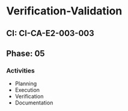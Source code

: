 # Verification-Validation

## CI: CI-CA-E2-003-003
## Phase: 05

### Activities
- Planning
- Execution
- Verification
- Documentation
